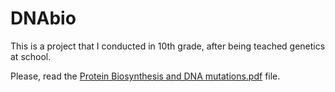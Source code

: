 # DNAbio
This is a project that I conducted in 10th grade, after being teached genetics at school.

Please, read the [Protein Biosynthesis and DNA mutations.pdf](https://github.com/joanalnu/DNAbio/blob/main/Protein%20Biosynthesis%20and%20DNA%20mutations.pdf) file.
